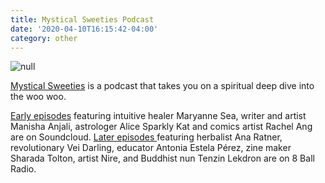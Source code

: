 ```yaml
---
title: Mystical Sweeties Podcast
date: '2020-04-10T16:15:42-04:00'
category: other
---
```

![null](/img/mystical-sweeties.jpg)

[Mystical Sweeties](https://8ballradio.nyc/show/mystical-sweeties) is a podcast that takes you on a spiritual deep dive into the woo woo. 

[Early episodes](https://soundcloud.com/tara-kenny-5) featuring intuitive healer Maryanne Sea, writer and artist Manisha Anjali, astrologer Alice Sparkly Kat and comics artist Rachel Ang are on Soundcloud. [Later episodes ](https://8ballradio.nyc/show/mystical-sweeties)featuring herbalist Ana Ratner, revolutionary Vei Darling, educator Antonia Estela Pérez, zine maker Sharada Tolton, artist Nire, and Buddhist nun Tenzin Lekdron are on 8 Ball Radio.
